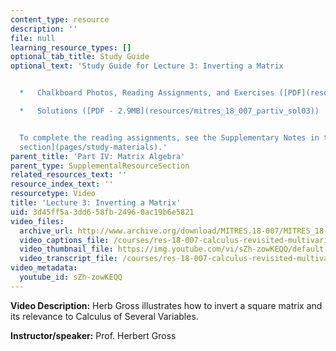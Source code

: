 ```yaml
---
content_type: resource
description: ''
file: null
learning_resource_types: []
optional_tab_title: Study Guide
optional_text: 'Study Guide for Lecture 3: Inverting a Matrix


  *   Chalkboard Photos, Reading Assignments, and Exercises ([PDF](resources/mitres_18_007_partiv_lec03))

  *   Solutions ([PDF - 2.9MB](resources/mitres_18_007_partiv_sol03))


  To complete the reading assignments, see the Supplementary Notes in the [Study Materials
  section](pages/study-materials).'
parent_title: 'Part IV: Matrix Algebra'
parent_type: SupplementalResourceSection
related_resources_text: ''
resource_index_text: ''
resourcetype: Video
title: 'Lecture 3: Inverting a Matrix'
uid: 3d45ff5a-3dd6-58fb-2496-0ac19b6e5821
video_files:
  archive_url: http://www.archive.org/download/MITRES.18-007/MITRES_18-007_Part4_lec3_300k.mp4
  video_captions_file: /courses/res-18-007-calculus-revisited-multivariable-calculus-fall-2011/08db3cf0a002524986ed04aedc220418_sZh-zowKEQQ.vtt
  video_thumbnail_file: https://img.youtube.com/vi/sZh-zowKEQQ/default.jpg
  video_transcript_file: /courses/res-18-007-calculus-revisited-multivariable-calculus-fall-2011/d628bc8c6fd2840e0ff6e4c165e65bc7_sZh-zowKEQQ.pdf
video_metadata:
  youtube_id: sZh-zowKEQQ
---
```


**Video Description:** Herb Gross illustrates how to invert a square matrix and its relevance to Calculus of Several Variables.

**Instructor/speaker:** Prof. Herbert Gross